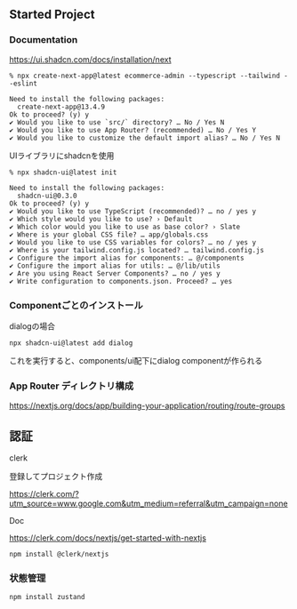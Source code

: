 ## Started Project

### Documentation

https://ui.shadcn.com/docs/installation/next

```
% npx create-next-app@latest ecommerce-admin --typescript --tailwind --eslint

Need to install the following packages:
  create-next-app@13.4.9
Ok to proceed? (y) y
✔ Would you like to use `src/` directory? … No / Yes N
✔ Would you like to use App Router? (recommended) … No / Yes Y
✔ Would you like to customize the default import alias? … No / Yes N
```

UIライブラリにshadcnを使用

```
% npx shadcn-ui@latest init

Need to install the following packages:
  shadcn-ui@0.3.0
Ok to proceed? (y) y
✔ Would you like to use TypeScript (recommended)? … no / yes y
✔ Which style would you like to use? › Default
✔ Which color would you like to use as base color? › Slate
✔ Where is your global CSS file? … app/globals.css
✔ Would you like to use CSS variables for colors? … no / yes y
✔ Where is your tailwind.config.js located? … tailwind.config.js
✔ Configure the import alias for components: … @/components
✔ Configure the import alias for utils: … @/lib/utils
✔ Are you using React Server Components? … no / yes y
✔ Write configuration to components.json. Proceed? … yes
```

### Componentごとのインストール

dialogの場合

`npx shadcn-ui@latest add dialog`

これを実行すると、components/ui配下にdialog componentが作られる


### App Router ディレクトリ構成

https://nextjs.org/docs/app/building-your-application/routing/route-groups


## 認証

clerk

登録してプロジェクト作成

https://clerk.com/?utm_source=www.google.com&utm_medium=referral&utm_campaign=none

Doc

https://clerk.com/docs/nextjs/get-started-with-nextjs


`npm install @clerk/nextjs`


### 状態管理

`npm install zustand`
